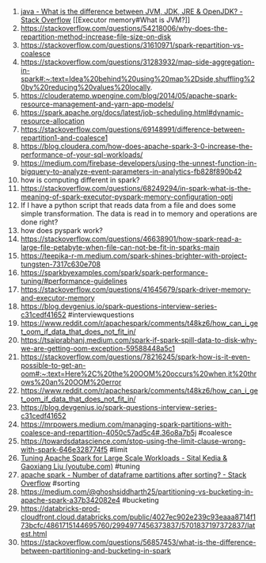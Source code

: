 1. [java - What is the difference between JVM, JDK, JRE & OpenJDK? - Stack Overflow](https://stackoverflow.com/questions/11547458/what-is-the-difference-between-jvm-jdk-jre-openjdk) [[Executor memory#What is JVM?]]
2. https://stackoverflow.com/questions/54218006/why-does-the-repartition-method-increase-file-size-on-disk
3. https://stackoverflow.com/questions/31610971/spark-repartition-vs-coalesce
4. https://stackoverflow.com/questions/31283932/map-side-aggregation-in-spark#:~:text=Idea%20behind%20using%20map%2Dside,shuffling%20by%20reducing%20values%20locally.
5. https://clouderatemp.wpengine.com/blog/2014/05/apache-spark-resource-management-and-yarn-app-models/
6. https://spark.apache.org/docs/latest/job-scheduling.html#dynamic-resource-allocation
7. https://stackoverflow.com/questions/69148991/difference-between-repartition1-and-coalesce1
8. https://blog.cloudera.com/how-does-apache-spark-3-0-increase-the-performance-of-your-sql-workloads/
9. https://medium.com/firebase-developers/using-the-unnest-function-in-bigquery-to-analyze-event-parameters-in-analytics-fb828f890b42
10. how is computing different in spark?
11. https://stackoverflow.com/questions/68249294/in-spark-what-is-the-meaning-of-spark-executor-pyspark-memory-configuration-opti
12. If I have a python script that reads data from a file and does some simple transformation. The data is read in to memory and operations are done right?
13. how does pyspark work?
14. https://stackoverflow.com/questions/46638901/how-spark-read-a-large-file-petabyte-when-file-can-not-be-fit-in-sparks-main
15. https://teepika-r-m.medium.com/spark-shines-brighter-with-project-tungsten-7317c630e708
16. https://sparkbyexamples.com/spark/spark-performance-tuning/#performance-guidelines
17. https://stackoverflow.com/questions/41645679/spark-driver-memory-and-executor-memory
18. https://blog.devgenius.io/spark-questions-interview-series-c31cedf41652 #interviewquestions
19. https://www.reddit.com/r/apachespark/comments/t48kz6/how_can_i_get_oom_if_data_that_does_not_fit_in/
20. https://tsaiprabhanj.medium.com/spark-if-spark-spill-data-to-disk-why-we-are-getting-oom-exception-59588448a5c1
21. https://stackoverflow.com/questions/78216245/spark-how-is-it-even-possible-to-get-an-oom#:~:text=Here%2C%20the%20OOM%20occurs%20when,it%20throws%20an%20OOM%20error
22. https://www.reddit.com/r/apachespark/comments/t48kz6/how_can_i_get_oom_if_data_that_does_not_fit_in/
23. https://blog.devgenius.io/spark-questions-interview-series-c31cedf41652
24. https://mrpowers.medium.com/managing-spark-partitions-with-coalesce-and-repartition-4050c57ad5c4#.36o8a7b5j #coalesce
25. https://towardsdatascience.com/stop-using-the-limit-clause-wrong-with-spark-646e328774f5 #limit
26. [Tuning Apache Spark for Large Scale Workloads - Sital Kedia & Gaoxiang Liu (youtube.com)](https://www.youtube.com/watch?v=5dga0UT4RI8) #tuning
27. [apache spark - Number of dataframe partitions after sorting? - Stack Overflow](https://stackoverflow.com/questions/53786188/number-of-dataframe-partitions-after-sorting) #sorting
28. https://medium.com/@ghoshsiddharth25/partitioning-vs-bucketing-in-apache-spark-a37b342082e4 #bucketing
29. https://databricks-prod-cloudfront.cloud.databricks.com/public/4027ec902e239c93eaaa8714f173bcfc/4861715144695760/2994977456373837/5701837197372837/latest.html
30. https://stackoverflow.com/questions/56857453/what-is-the-difference-between-partitioning-and-bucketing-in-spark